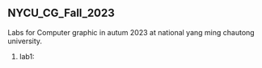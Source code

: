 ## NYCU_CG_Fall_2023

Labs for Computer graphic in autum 2023 at national yang ming chautong university.

1. lab1:
